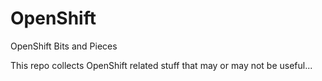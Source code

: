# OpenShift
OpenShift Bits and Pieces

This repo collects OpenShift related stuff that may or may not be useful...
